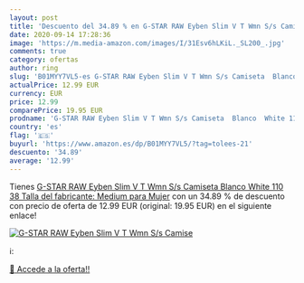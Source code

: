 ```yaml
---
layout: post
title: 'Descuento del 34.89 % en G-STAR RAW Eyben Slim V T Wmn S/s Camise'
date: 2020-09-14 17:28:36
image: 'https://m.media-amazon.com/images/I/31Esv6hLKiL._SL200_.jpg'
comments: true
category: ofertas
author: ring
slug: 'B01MYY7VL5-es G-STAR RAW Eyben Slim V T Wmn S/s Camiseta  Blanco  White 110   38  Talla del fabricante: Medium  para Mujer'
actualPrice: 12.99 EUR
currency: EUR
price: 12.99
comparePrice: 19.95 EUR
prodname: 'G-STAR RAW Eyben Slim V T Wmn S/s Camiseta  Blanco  White 110   38  Talla del fabricante: Medium  para Mujer'
country: 'es'
flag: '🇪🇸'
buyurl: 'https://www.amazon.es/dp/B01MYY7VL5/?tag=tolees-21'
descuento: '34.89'
average: '12.99'
---
```


Tienes [G-STAR RAW Eyben Slim V T Wmn S/s Camiseta  Blanco  White 110   38  Talla del fabricante: Medium  para Mujer](https://www.amazon.es/dp/B01MYY7VL5/?tag=tolees-21) con un 34.89 % de descuento con precio de oferta de 12.99 EUR (original: 19.95 EUR) en el siguiente enlace!

[![G-STAR RAW Eyben Slim V T Wmn S/s Camise](https://m.media-amazon.com/images/I/31Esv6hLKiL._SL200_.jpg)](https://www.amazon.es/dp/B01MYY7VL5/?tag=tolees-21)

ℹ️:


[🛒 Accede a la oferta!!](https://www.amazon.es/dp/B01MYY7VL5/?tag=tolees-21)
